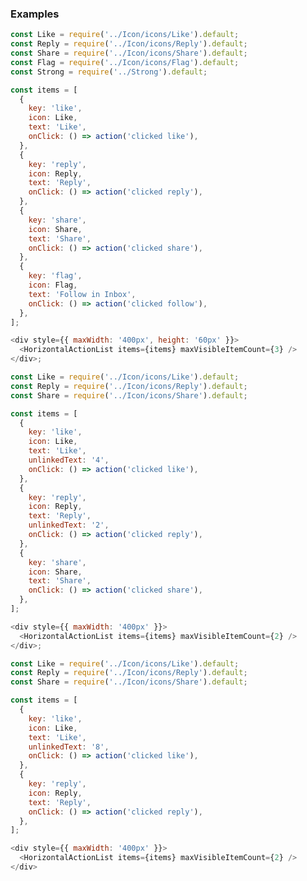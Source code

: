 ### Examples

```js { "props": { "data-description": "basic", "data-action-states": "[{\"action\":\"none\"},{\"action\":\"click\",\"selector\":\".y-menu-button\"},{\"action\":\"hover\",\"selector\":\".y-menu-button--item-text\"}]" } }
const Like = require('../Icon/icons/Like').default;
const Reply = require('../Icon/icons/Reply').default;
const Share = require('../Icon/icons/Share').default;
const Flag = require('../Icon/icons/Flag').default;
const Strong = require('../Strong').default;

const items = [
  {
    key: 'like',
    icon: Like,
    text: 'Like',
    onClick: () => action('clicked like'),
  },
  {
    key: 'reply',
    icon: Reply,
    text: 'Reply',
    onClick: () => action('clicked reply'),
  },
  {
    key: 'share',
    icon: Share,
    text: 'Share',
    onClick: () => action('clicked share'),
  },
  {
    key: 'flag',
    icon: Flag,
    text: 'Follow in Inbox',
    onClick: () => action('clicked follow'),
  },
];

<div style={{ maxWidth: '400px', height: '60px' }}>
  <HorizontalActionList items={items} maxVisibleItemCount={3} />
</div>;
```

```js { "props": { "data-description": "counts", "data-action-states": "[{\"action\":\"none\"},{\"action\":\"hover\",\"selector\":\".y-clickable\"}]" } }
const Like = require('../Icon/icons/Like').default;
const Reply = require('../Icon/icons/Reply').default;
const Share = require('../Icon/icons/Share').default;

const items = [
  {
    key: 'like',
    icon: Like,
    text: 'Like',
    unlinkedText: '4',
    onClick: () => action('clicked like'),
  },
  {
    key: 'reply',
    icon: Reply,
    text: 'Reply',
    unlinkedText: '2',
    onClick: () => action('clicked reply'),
  },
  {
    key: 'share',
    icon: Share,
    text: 'Share',
    onClick: () => action('clicked share'),
  },
];

<div style={{ maxWidth: '400px' }}>
  <HorizontalActionList items={items} maxVisibleItemCount={2} />
</div>;
```

```js { "props": { "data-description": "no overflow" } }
const Like = require('../Icon/icons/Like').default;
const Reply = require('../Icon/icons/Reply').default;
const Share = require('../Icon/icons/Share').default;

const items = [
  {
    key: 'like',
    icon: Like,
    text: 'Like',
    unlinkedText: '8',
    onClick: () => action('clicked like'),
  },
  {
    key: 'reply',
    icon: Reply,
    text: 'Reply',
    onClick: () => action('clicked reply'),
  },
];

<div style={{ maxWidth: '400px' }}>
  <HorizontalActionList items={items} maxVisibleItemCount={2} />
</div>
```
